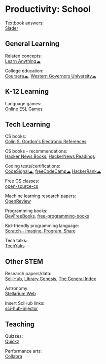 # Productivity: School

Textbook answers:  
[Slader](https://www.slader.com/)

## General Learning

Related concepts:  
[Learn Anything☁](https://learn-anything.xyz/)

College education:  
[Coursera☁](https://www.coursera.org/),
[Western Governors University☁](https://www.wgu.edu/)

## K-12 Learning

Language games:  
[Online ESL Games](https://www.gamestolearnenglish.com/)

## Tech Learning

CS books:  
[Colin S. Gordon's Electronic References](https://csgordon.github.io/books.html)

CS books - recommendations:  
[Hacker News Books](https://hackernewsbooks.com/),
[HackerNews Readings](https://hacker-recommended-books.vercel.app/)

Coding tests/certifications:  
[CodeSignal☁](https://codesignal.com/),
[freeCodeCamp☁](https://www.freecodecamp.org/)
[HackerRank☁](https://www.hackerrank.com/)

Free CS classes:  
[open-source-cs](https://github.com/ForrestKnight/open-source-cs)

Machine learning research papers:  
[OpenReview](https://openreview.net/)

Programming books:  
[DevFreeBooks](https://devfreebooks.github.io/),
[free-programming-books](https://ebookfoundation.github.io/free-programming-books/)

Kid-friendly programming language:  
[Scratch - Imagine, Program, Share](https://scratch.mit.edu/)

Tech talks:  
[TechYaks](https://techyaks.com/)

## Other STEM

Research papers/data:  
[Sci-Hub](https://sci-hub.se/),
[Library Genesis](https://libgen.is/),
[The General Index](https://archive.org/details/GeneralIndex)

Astronomy:  
[Stellarium Web](https://stellarium-web.org/)

Insert SciHub links:  
[sci-hub-injector](https://github.com/justjosias/sci-hub-injector)

## Teaching

Quizzes:  
[Quickz](https://quickz.org/)

Performance arts:  
[Collabra](https://www.collabramusic.com/)
